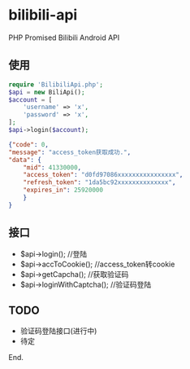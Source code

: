 # bilibili-api
PHP Promised Bilibili Android API

## 使用
```php
require 'BilibiliApi.php';
$api = new BiliApi();
$account = [
    'username' => 'x',
    'password' => 'x',
];
$api->login($account);
```

```json
{"code": 0,
"message": "access_token获取成功.",
"data": {
    "mid": 41330000,
    "access_token": "d0fd97086xxxxxxxxxxxxxxxx",
    "refresh_token": "1da5bc92xxxxxxxxxxxxxx",
    "expires_in": 25920000
    }
}
```
      	
## 接口
+ $api->login(); //登陆
+ $api->accToCookie();  //access_token转cookie
+ $api->getCapcha(); //获取验证码
+ $api->loginWithCaptcha(); //验证码登陆 

## TODO
- 验证码登陆接口(进行中)
- 待定


End.
